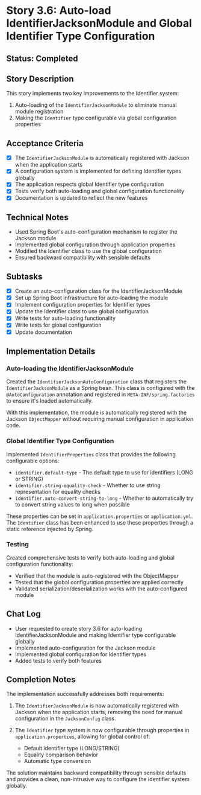 # Story 3.6: Auto-load IdentifierJacksonModule and Global Identifier Type Configuration

## Status: Completed

## Story Description
This story implements two key improvements to the Identifier system:
1. Auto-loading of the `IdentifierJacksonModule` to eliminate manual module registration
2. Making the `Identifier` type configurable via global configuration properties

## Acceptance Criteria
- [x] The `IdentifierJacksonModule` is automatically registered with Jackson when the application starts
- [x] A configuration system is implemented for defining Identifier types globally
- [x] The application respects global Identifier type configuration
- [x] Tests verify both auto-loading and global configuration functionality
- [x] Documentation is updated to reflect the new features

## Technical Notes
- Used Spring Boot's auto-configuration mechanism to register the Jackson module
- Implemented global configuration through application properties
- Modified the Identifier class to use the global configuration
- Ensured backward compatibility with sensible defaults

## Subtasks
- [x] Create an auto-configuration class for the IdentifierJacksonModule
- [x] Set up Spring Boot infrastructure for auto-loading the module
- [x] Implement configuration properties for Identifier types
- [x] Update the Identifier class to use global configuration
- [x] Write tests for auto-loading functionality
- [x] Write tests for global configuration
- [x] Update documentation

## Implementation Details

### Auto-loading the IdentifierJacksonModule
Created the `IdentifierJacksonAutoConfiguration` class that registers the `IdentifierJacksonModule` as a Spring bean. This class is configured with the `@AutoConfiguration` annotation and registered in `META-INF/spring.factories` to ensure it's loaded automatically.

With this implementation, the module is automatically registered with the Jackson `ObjectMapper` without requiring manual configuration in application code.

### Global Identifier Type Configuration
Implemented `IdentifierProperties` class that provides the following configurable options:

- `identifier.default-type` - The default type to use for identifiers (LONG or STRING)
- `identifier.string-equality-check` - Whether to use string representation for equality checks
- `identifier.auto-convert-string-to-long` - Whether to automatically try to convert string values to long when possible

These properties can be set in `application.properties` or `application.yml`. The `Identifier` class has been enhanced to use these properties through a static reference injected by Spring.

### Testing
Created comprehensive tests to verify both auto-loading and global configuration functionality:
- Verified that the module is auto-registered with the ObjectMapper
- Tested that the global configuration properties are applied correctly
- Validated serialization/deserialization works with the auto-configured module

## Chat Log
- User requested to create story 3.6 for auto-loading IdentifierJacksonModule and making Identifier type configurable globally
- Implemented auto-configuration for the Jackson module
- Implemented global configuration for Identifier types
- Added tests to verify both features

## Completion Notes
The implementation successfully addresses both requirements:

1. The `IdentifierJacksonModule` is now automatically registered with Jackson when the application starts, removing the need for manual configuration in the `JacksonConfig` class.

2. The `Identifier` type system is now configurable through properties in `application.properties`, allowing for global control of:
   - Default identifier type (LONG/STRING)
   - Equality comparison behavior
   - Automatic type conversion

The solution maintains backward compatibility through sensible defaults and provides a clean, non-intrusive way to configure the identifier system globally. 